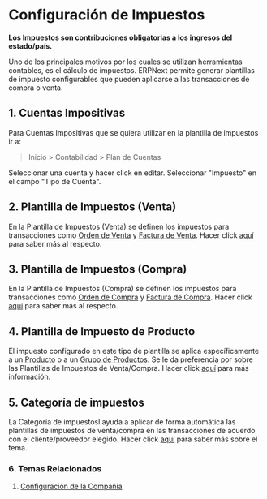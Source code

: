 <!-- add-breadcrumbs -->
# Configuración de Impuestos

**Los Impuestos son contribuciones obligatorias a los ingresos del estado/país.**

Uno de los principales motivos por los cuales se utilizan herramientas contables, es el cálculo de impuestos. ERPNext permite generar plantillas de impuesto configurables que pueden aplicarse a las transacciones de compra o venta.

## 1. Cuentas Impositivas

Para Cuentas Impositivas que se quiera utilizar en la plantilla de impuestos ir a:
> Inicio > Contabilidad > Plan de Cuentas

Seleccionar una cuenta y hacer click en editar. Seleccionar "Impuesto" en el campo "Tipo de Cuenta".

## 2. Plantilla de Impuestos (Venta)

En la Plantilla de Impuestos (Venta) se definen los impuestos para transacciones como [Orden de Venta](/docs/user/manual/es/selling/sales-order) y [Factura de Venta](/docs/user/manual/es/accounts/sales-invoice).
Hacer click [aquí](/docs/user/manual/es/selling/sales-taxes-and-charges-template) para saber más al respecto.

## 3. Plantilla de Impuestos (Compra)

En la Plantilla de Impuestos (Compra) se definen los impuestos para transacciones como [Orden de Compra](/docs/user/manual/es/buying/purchase-order) y [Factura de Compra](/docs/user/manual/es/accounts/purchase-invoice).
Hacer click [aquí](/docs/user/manual/es/buying/purchase-taxes-and-charges-template) para saber más al respecto.

## 4. Plantilla de Impuesto de Producto

El impuesto configurado en este tipo de plantilla se aplica específicamente a un [Producto](/docs/user/manual/es/stock/item) o a un [Grupo de Productos](/docs/user/manual/es/stock/item-group). Se le da preferencia por sobre las Plantillas de Impuestos de Venta/Compra. 
Hacer click [aquí](/docs/user/manual/es/accounts/item-tax-template) para más información.

## 5. Categoría de impuestos

La Categoría de impuestosl ayuda a aplicar de forma automática las plantillas de impuestos de venta/compra en las transacciones de acuerdo con el cliente/proveedor elegido.
Hacer click [aquí](/docs/user/manual/es/accounts/tax-category) para saber más sobre el tema.


### 6. Temas Relacionados
1. [Configuración de la Compañía](/docs/user/manual/es/setting-up/company-setup)
